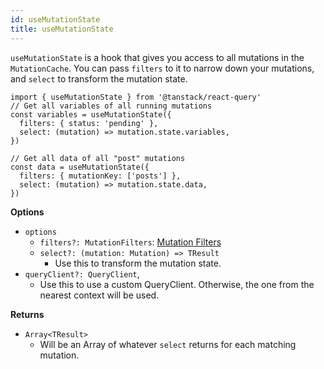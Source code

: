 ```yaml
---
id: useMutationState
title: useMutationState
---
```


`useMutationState` is a hook that gives you access to all mutations in the `MutationCache`. You can pass `filters` to it to narrow down your mutations, and `select` to transform the mutation state.

```tsx
import { useMutationState } from '@tanstack/react-query'
// Get all variables of all running mutations
const variables = useMutationState({
  filters: { status: 'pending' },
  select: (mutation) => mutation.state.variables,
})

// Get all data of all "post" mutations
const data = useMutationState({
  filters: { mutationKey: ['posts'] },
  select: (mutation) => mutation.state.data,
})
```

**Options**

- `options`
  - `filters?: MutationFilters`: [Mutation Filters](../guides/filters#mutation-filters)
  - `select?: (mutation: Mutation) => TResult`
    - Use this to transform the mutation state.
- `queryClient?: QueryClient`,
  - Use this to use a custom QueryClient. Otherwise, the one from the nearest context will be used.

**Returns**

- `Array<TResult>`
  - Will be an Array of whatever `select` returns for each matching mutation.
